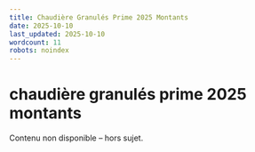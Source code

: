 ```yaml
---
title: Chaudière Granulés Prime 2025 Montants
date: 2025-10-10
last_updated: 2025-10-10
wordcount: 11
robots: noindex
---
```


# chaudière granulés prime 2025 montants

Contenu non disponible – hors sujet.